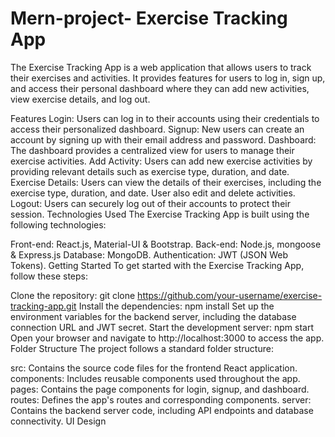 # Mern-project- Exercise Tracking App
The Exercise Tracking App is a web application that allows users to track their exercises and activities. It provides features for users to log in, sign up, and access their personal dashboard where they can add new activities, view exercise details, and log out.

Features
Login: Users can log in to their accounts using their credentials to access their personalized dashboard.
Signup: New users can create an account by signing up with their email address and password.
Dashboard: The dashboard provides a centralized view for users to manage their exercise activities.
Add Activity: Users can add new exercise activities by providing relevant details such as exercise type, duration, and date.
Exercise Details: Users can view the details of their exercises, including the exercise type, duration, and date. User also edit and delete activities.
Logout: Users can securely log out of their accounts to protect their session.
Technologies Used
The Exercise Tracking App is built using the following technologies:

Front-end: React.js, Material-UI & Bootstrap.
Back-end: Node.js, mongoose & Express.js
Database: MongoDB.
Authentication: JWT (JSON Web Tokens).
Getting Started
To get started with the Exercise Tracking App, follow these steps:

Clone the repository: git clone https://github.com/your-username/exercise-tracking-app.git
Install the dependencies: npm install
Set up the environment variables for the backend server, including the database connection URL and JWT secret.
Start the development server: npm start
Open your browser and navigate to http://localhost:3000 to access the app.
Folder Structure
The project follows a standard folder structure:

src: Contains the source code files for the frontend React application.
components: Includes reusable components used throughout the app.
pages: Contains the page components for login, signup, and dashboard.
routes: Defines the app's routes and corresponding components.
server: Contains the backend server code, including API endpoints and database connectivity.
UI Design
